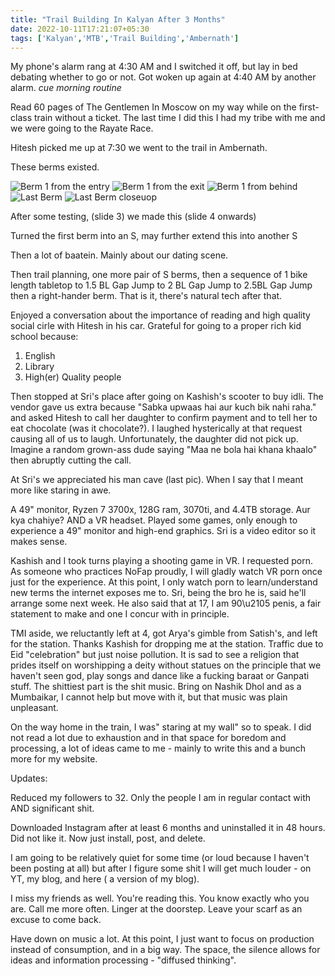 ```yaml
---
title: "Trail Building In Kalyan After 3 Months"
date: 2022-10-11T17:21:07+05:30
tags: ['Kalyan','MTB','Trail Building','Ambernath']
---
```

My phone's alarm rang at 4:30 AM and I switched it off, but lay in bed debating whether to go or not. Got woken up again at 4:40 AM by another alarm. *cue morning routine*

Read 60 pages of The Gentlemen In Moscow on my way while on the first-class train without a ticket. The last time I did this I had my tribe with me and we were going to the Rayate Race.

Hitesh picked me up at 7:30 we went to the trail in Ambernath.

These berms existed.

![Berm 1 from the entry](/home/ilyaas/wesbite/static/images/9oct2022/1.avif "Berm 1 from the entry")
![Berm 1 from the exit](Isolated.png "Title")
![Berm 1 from behind](Isolated.png "Title")
![Last Berm](Isolated.png "Title")
![Last Berm closeuop](Isolated.png "Title")

After some testing, (slide 3) we made this (slide 4 onwards)

Turned the first berm into an S, may further extend this into another S

Then a lot of baatein. Mainly about our dating scene.

Then trail planning, one more pair of S berms, then a sequence of 1 bike length tabletop to 1.5 BL Gap Jump to 2 BL Gap Jump to 2.5BL Gap Jump then a right-hander berm. That is it, there's natural tech after that.

Enjoyed a conversation about the importance of reading and high quality social cirle with Hitesh in his car. Grateful for going to a proper rich kid school because:

1. English
2. Library
3. High(er) Quality people

Then stopped at Sri's place after going on Kashish's scooter to buy idli. The vendor gave us extra because "Sabka upwaas hai aur kuch bik nahi raha." and asked Hitesh to call her daughter to confirm payment and to tell her to eat chocolate (was it chocolate?). I laughed hysterically at that request causing all of us to laugh. Unfortunately, the daughter did not pick up. Imagine a random grown-ass dude saying "Maa ne bola hai khana khaalo" then abruptly cutting the call.

At Sri's we appreciated his man cave (last pic). When I say that I meant more like staring in awe.

A 49" monitor, Ryzen 7 3700x, 128G ram, 3070ti, and 4.4TB storage. Aur kya chahiye? AND a VR headset. Played some games, only enough to experience a 49" monitor and high-end graphics. Sri is a video editor so it makes sense.

Kashish and I took turns playing a shooting game in VR. I requested porn. As someone who practices NoFap proudly, I will gladly watch VR porn once just for the experience. At this point, I only watch porn to learn/understand new terms the internet exposes me to. Sri, being the bro he is, said he'll arrange some next week. He also said that at 17, I am 90\u2105 penis, a fair statement to make and one I concur with in principle.

TMI aside, we reluctantly left at 4, got Arya's gimble from Satish's, and left for the station. Thanks Kashish for dropping me at the station. Traffic due to Eid "celebration" but just noise pollution. It is sad to see a religion that prides itself on worshipping a deity without statues on the principle that we haven't seen god, play songs and dance like a fucking baraat or Ganpati stuff. The shittiest part is the shit music. Bring on Nashik Dhol and as a Mumbaikar, I cannot help but move with it, but that music was plain unpleasant.

On the way home in the train,  I was" staring at my wall" so to speak. I did not read a lot due to exhaustion and in that space for boredom and processing, a lot of ideas came to me - mainly to write this and a bunch more for my website.

Updates:

Reduced my followers to 32. Only the people I am in regular contact with AND significant shit.

Downloaded Instagram after at least 6 months and uninstalled it in 48 hours. Did not like it. Now just install, post, and delete.

I am going to be relatively quiet for some time (or loud because I haven't been posting at all) but after I figure some shit I will get much louder - on YT, my blog, and here ( a version of my blog).

I miss my friends as well. You're reading this. You know exactly who you are. Call me more often. Linger at the doorstep. Leave your scarf as an excuse to come back.

Have down on music a lot. At this point, I just want to focus on production instead of consumption, and in a big way. The space, the silence allows for ideas and information processing - "diffused thinking".
